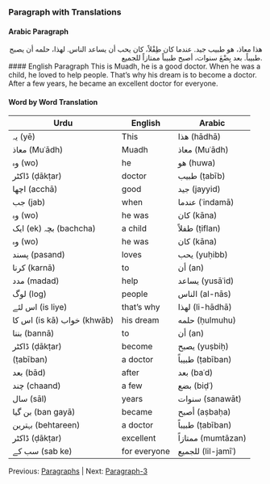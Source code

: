 ### Paragraph with Translations

#### Arabic Paragraph
<div style="text-align: right;">
هذا معاذ، هو طبيب جيد. عندما كان طِفْلاً، كان يحب أن يساعد الناس. لهذا، حلمه أن يصبح طبيباً. بعد بِضْعَ سنوات، أصبح طبيباً ممتازاً للجميع.
</div>
#### English Paragraph
This is Muadh, he is a good doctor. When he was a child, he loved to help people. That’s why his dream is to become a doctor. After a few years, he became an excellent doctor for everyone.

#### Word by Word Translation

| Urdu                | English            | Arabic                |
|---------------------|--------------------|-----------------------|
| یہ (yē)             | This               | هذا (hādhā)           |
| معاذ (Muʿādh)       | Muadh              | معاذ (Muʿādh)         |
| وہ (wo)             | he                 | هو (huwa)             |
| ڈاکٹر (ḍākṭar)      | doctor             | طبيب (ṭabīb)          |
| اچھا (acchā)        | good               | جيد (jayyid)          |
| جب (jab)            | when               | عندما (ʿindamā)       |
| وہ (wo)             | he was             | كان (kāna)            |
| ایک (ek) بچہ (bachcha) | a child            | طفلاً (ṭiflan)        |
| وہ (wo)             | he was             | كان (kāna)            |
| پسند (pasand)       | loves              | يحب (yuḥibb)          |
| کرنا (karnā)        | to                 | أن (an)               |
| مدد (madad)         | help               | يساعد (yusāʿid)       |
| لوگ (log)           | people             | الناس (al-nās)        |
| اس لئے (is liye)    | that’s why         | لهذا (li-hādhā)       |
| اس کا (is kā) خواب (khwāb) | his dream          | حلمه (ḥulmuhu)        |
| بننا (bannā)        | to                 | أن (an)               |
| ڈاکٹر (ḍākṭar)      | become             | يصبح (yuṣbiḥ)         |
|  (ṭabīban)          | a doctor           | طبيباً (ṭabīban)      |
| بعد (bād)           | after              | بعد (baʿd)            |
| چند (chaand)        | a few              | بضع (biḍʿ)            |
| سال (sāl)           | years              | سنوات (sanawāt)       |
| بن گیا (ban gayā)   | became             | أصبح (aṣbaḥa)         |
| بہترین (behtareen)  | a doctor           | طبيباً (ṭabīban)      |
| ڈاکٹر (ḍākṭar)      | excellent          | ممتازاً (mumtāzan)    |
| سب کے (sab ke)      | for everyone       | للجميع (lil-jamīʿ)    |


Previous: [Paragraphs](../paragraph-1/readme.md) | Next: [Paragraph-3](../paragraph-2/readme.md)
